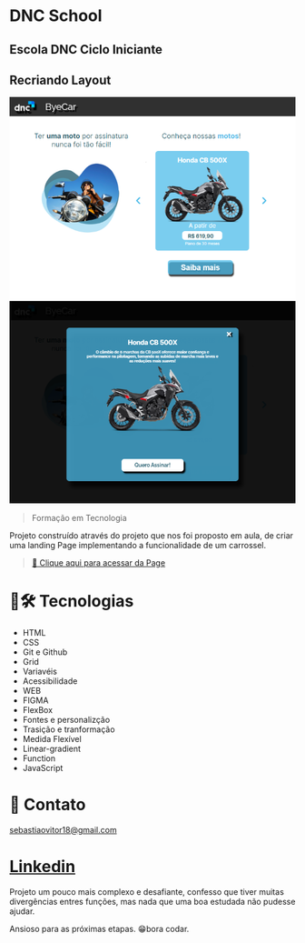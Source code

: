 # DNC School

## Escola DNC Ciclo Iniciante
## Recriando Layout

![preview](./images/preview.png)
![preview](./images/preview1.png)

> Formação em Tecnologia

Projeto construído através do projeto que nos foi proposto em aula,
de criar uma landing Page implementando a funcionalidade de um carrossel.

> [🔗 Clique aqui para acessar da Page](https://layout-bye-car-dnc-school.netlify.app)

# 🧰🛠️ Tecnologias

- HTML
- CSS
- Git e Github
- Grid
- Variavéis
- Acessibilidade
- WEB
- FIGMA
- FlexBox
- Fontes e personalizção
- Trasição e tranformação
- Medida Flexível
- Linear-gradient
- Function
- JavaScript


# 💛 Contato

sebastiaovitor18@gmail.com

[Linkedin](https://www.linkedin.com/in/sebastião-vitor-7a2870106/)
=======

Projeto um pouco mais complexo e desafiante, confesso que tiver muitas divergências entres funções, mas nada que uma boa estudada não pudesse ajudar.

Ansioso para as próximas etapas.
😁bora codar.
